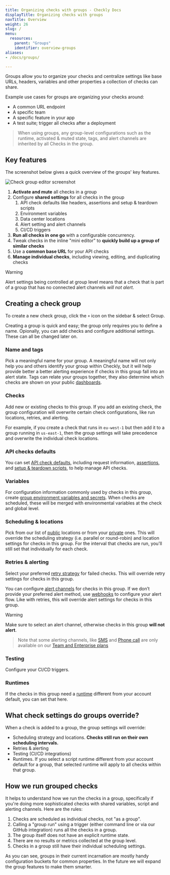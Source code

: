 ```yaml
---
title: Organizing checks with groups - Checkly Docs
displayTitle: Organizing checks with groups
navTitle: Overview
weight: 26
slug: /
menu:
  resources:
    parent: "Groups"
    identifier: overview-groups
aliases:
- /docs/groups/

---
```


Groups allow you to organize your checks and centralize settings like base URLs, headers, variables and other properties
a collection of checks can share. 

Example use cases for groups are organizing your checks around:

- A common URL endpoint
- A specific team
- A specific feature in your app
- A test suite; trigger all checks after a deployment

> When using groups, any group-level configurations such as the runtime, activated & muted state, tags, and alert channels are inherited by all Checks in the group. 

## Key features

The screenshot below gives a quick overview of the groups' key features.

![Check group editor screenshot](/docs/images/groups/group-editor.png)

1. **Activate and mute** all checks in a group
2. Configure **shared settings** for all checks in the group
    1. API check defaults like headers, assertions and setup & teardown scripts
    2. Environment variables
    3. Data center locations
    4. Alert setting and alert channels
    5. CI/CD triggers
3. **Run all checks in one go** with a configurable concurrency.
4. Tweak checks in the inline "mini editor" to **quickly build up a group of similar checks**
5. Use a **common base URL** for your API checks
6. **Manage individual checks**, including viewing, editing, and duplicating checks

> [!WARNING]
> Alert settings being controlled at group level means that a check that is part of a group that has no connected alert channels *will not alert*.

## Creating a check group
To create a new check group, click the `+` icon on the sidebar & select Group.

Creating a group is quick and easy; the group only requires you to define a name. Opionally, you can add checks and configure additional settings. These can all be changed later on.

### Name and tags
Pick a meaningful name for your group. A meaningful name will not only help you and others identify your group within Checkly, but it will help provide better a better alerting experience if checks in this group fall into an alert state. Tags can relate your groups together, they also determine which checks are shown on your public [dashboards](/docs/dashboards/).  

### Checks
Add new or existing checks to this group. If you add an existing check, the group configuration will overwrite certain check configurations, like run locations, retries, and alerting. 

For example, if you create a check that runs in `eu-west-1` but then add it to a group running in `us-east-1`, then the group settings will take precedence and overwrite the individual check locations. 

### API checks defaults
You can set [API check defaults](/docs/groups/api-check-defaults/), including request information, [assertions](/docs/api-checks/assertions/), and [setup & teardown scripts](/docs/api-checks/setup-teardown-scripts/), to help manage API checks.

### Variables
For configuration information commonly used by checks in this group, create [group environment variables and secrets](/docs/groups/variables/). When checks are scheduled, these will be merged with environmental variables at the check and global level.

### Scheduling & locations
Pick from our list of [public](/docs/monitoring/global-locations/) locations or from your [private](/docs/private-locations/) ones. This will override the scheduling strategy (i.e. parallel or round-robin) and location settings for checks in this group. For the interval that checks are run, you'll still set that individually for each check.

### Retries & alerting

Select your preferred [retry strategy](/docs/alerting-and-retries/retries/) for failed checks. This will override retry settings for checks in this group.

You can configure [alert channels](/docs/alerting-and-retries/alert-channels/#managing-alert-channels) for checks in this group. If we don’t provide your preferred alert method, use [webhooks](/docs/alerting-and-retries/webhooks/) to configure your alert flow. Like with retries, this will override alert settings for checks in this group.

> [!WARNING]
> Make sure to select an alert channel, otherwise checks in this group **will not alert**.

> Note that some alerting channels, like [SMS](/docs/alerting-and-retries/sms-delivery/) and [Phone call](/docs/alerting-and-retries/phone-calls/) are only available on our [Team and Enterprise plans](/pricing/#features)

### Testing

Configure your CI/CD triggers.

### Runtimes

If the checks in this group need a [runtime](/docs/runtimes) different from your account default, you can set that here.

## What check settings do groups override?

When a check is added to a group, the group settings will override:
* Scheduling strategy and locations. **Checks still run on their own scheduling intervals.**
* Retries & alerting
* Testing (CI/CD integrations)
* Runtimes. If you select a script runtime different from your account default for a group, that selected runtime will apply to all checks within that group.

## How we run grouped checks

It helps to understand how we run the checks in a group, specifically if you're doing more sophisticated checks with shared
variables, script and alerting channels. Here are the rules:

1. Checks are scheduled as individual checks, not "as a group".
2. Calling a "group run" using a trigger (either command line or via our GitHub integration) runs all the checks in a group.
3. The group itself does not have an explicit runtime state.
4. There are no results or metrics collected at the group level.
5. Checks in a group still have their individual scheduling settings.

As you can see, groups in their current incarnation are mostly handy configuration buckets for common properties. In the 
future we will expand the group features to make them smarter.
